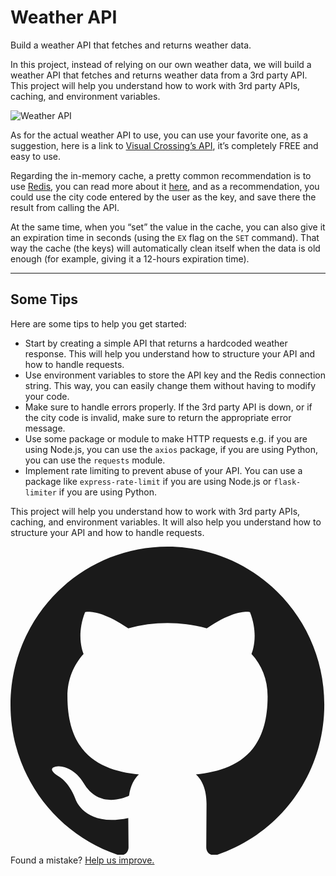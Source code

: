 <div class="mb-4 rounded-lg border bg-linear-to-b from-gray-100 to-white to-10% p-4 py-2 sm:p-5"> <div class="relative">  <div class="my-2 flex items-center justify-between gap-2 sm:my-7"> <div class=""> <h1 class="mb-1 text-xl font-semibold sm:mb-2 sm:text-3xl"> Weather API </h1> <p class="text-sm text-balance text-gray-500"> Build a weather API that fetches and returns weather data. </p> </div>  </div> </div> <astro-island uid="1jE37b" prefix="r14" component-url="/_astro/ProjectStepper.CyggspmR.js" component-export="ProjectStepper" renderer-url="/_astro/client.DNdMcqFj.js" props="{&quot;projectId&quot;:[0,&quot;weather-api-wrapper-service&quot;]}" client="load" opts="{&quot;name&quot;:&quot;ProjectStepper&quot;,&quot;value&quot;:true}" await-children=""></astro-island> <div class="prose prose-h2:mb-3 prose-h2:mt-5 prose-h3:mb-1 prose-h3:mt-5 prose-p:mb-2 prose-blockquote:font-normal prose-blockquote:text-gray-500 prose-pre:my-3 prose-ul:my-3.5 prose-hr:my-5 max-w-full [&amp;>ul>li]:my-1"> <p>In this project, instead of relying on our own weather data, we will build a weather API that fetches and returns weather data from a 3rd party API. This project will help you understand how to work with 3rd party APIs, caching, and environment variables.</p>
<p><img src="https://assets.roadmap.sh/guest/weather-api-f8i1q.png" alt="Weather API"></p>
<p>As for the actual weather API to use, you can use your favorite one, as a suggestion, here is a link to <a href="https://www.visualcrossing.com/weather-api" rel="noopener noreferrer nofollow" target="_blank">Visual Crossing’s API</a>, it’s completely FREE and easy to use.</p>
<p>Regarding the in-memory cache, a pretty common recommendation is to use <a href="https://redis.io/" rel="noopener noreferrer nofollow" target="_blank">Redis</a>, you can read more about it <a href="https://redis.io/docs/latest/develop/clients/client-side-caching/" rel="noopener noreferrer nofollow" target="_blank">here</a>, and as a recommendation, you could use the city code entered by the user as the key, and save there the result from calling the API.</p>
<p>At the same time, when you “set” the value in the cache, you can also give it an expiration time in seconds (using the <code>EX</code> flag on the <code>SET</code> command). That way the cache (the keys) will automatically clean itself when the data is old enough (for example, giving it a 12-hours expiration time).</p>
<hr>
<h2 id="some-tips">Some Tips</h2>
<p>Here are some tips to help you get started:</p>
<ul>
<li>Start by creating a simple API that returns a hardcoded weather response. This will help you understand how to structure your API and how to handle requests.</li>
<li>Use environment variables to store the API key and the Redis connection string. This way, you can easily change them without having to modify your code.</li>
<li>Make sure to handle errors properly. If the 3rd party API is down, or if the city code is invalid, make sure to return the appropriate error message.</li>
<li>Use some package or module to make HTTP requests e.g. if you are using Node.js, you can use the <code>axios</code> package, if you are using Python, you can use the <code>requests</code> module.</li>
<li>Implement rate limiting to prevent abuse of your API. You can use a package like <code>express-rate-limit</code> if you are using Node.js or <code>flask-limiter</code> if you are using Python.</li>
</ul>
<p>This project will help you understand how to work with 3rd party APIs, caching, and environment variables. It will also help you understand how to structure your API and how to handle requests.</p> </div> <div class="mt-5 flex flex-wrap items-center justify-center rounded-lg p-2.5 text-sm"> <svg xmlns="http://www.w3.org/2000/svg" viewBox="0 0 98 96" xmlns:v="https://vecta.io/nano" class="mr-2 inline-block h-5 w-5"><path fill-rule="evenodd" d="M48.854 0C21.839 0 0 22 0 49.217c0 21.756 13.993 40.172 33.405 46.69 2.427.49 3.316-1.059 3.316-2.362l-.08-9.127c-13.59 2.934-16.42-5.867-16.42-5.867-2.184-5.704-5.42-7.17-5.42-7.17-4.448-3.015.324-3.015.324-3.015 4.934.326 7.523 5.052 7.523 5.052 4.367 7.496 11.404 5.378 14.235 4.074.404-3.178 1.699-5.378 3.074-6.6-10.839-1.141-22.243-5.378-22.243-24.283 0-5.378 1.94-9.778 5.014-13.2-.485-1.222-2.184-6.275.486-13.038 0 0 4.125-1.304 13.426 5.052a46.97 46.97 0 0 1 12.214-1.63c4.125 0 8.33.571 12.213 1.63 9.302-6.356 13.427-5.052 13.427-5.052 2.67 6.763.97 11.816.485 13.038 3.155 3.422 5.015 7.822 5.015 13.2 0 18.905-11.404 23.06-22.324 24.283 1.78 1.548 3.316 4.481 3.316 9.126l-.08 13.526c0 1.304.89 2.853 3.316 2.364 19.412-6.52 33.405-24.935 33.405-46.691C97.707 22 75.788 0 48.854 0z" fill="currentColor"></path></svg>
Found a mistake?
<a class="ml-1 underline underline-offset-2" href="https://github.com/kamranahmedse/developer-roadmap/tree/master/src/data/projects/weather-api-wrapper-service.md" target="_blank">
Help us improve.
</a> </div> </div>
